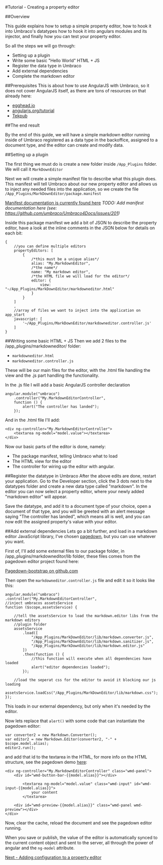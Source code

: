 #Tutorial - Creating a property editor

##Overview

This guide explains how to setup a simple property editor, how to hook it into Umbraco's datatypes
how to hook it into angulars modules and its injector, and finally how you can test your property editor.

So all the steps we will go through:

- Setting up a plugin
- Write some basic "Hello World" HTML + JS
- Register the data type in Umbraco
- Add external dependencies
- Complete the markdown editor

##Prerequisites
This is about how to use AngularJS with Umbraco, so it does not cover AngularJS itself, as there are tons of resources on that already here:

- [egghead.io](http://www.egghead.io/)
- [angularjs.org/tutorial](http://docs.angularjs.org/tutorial)
- [Tekpub](http://tekpub.com/products/angular)

##The end result

By the end of this guide, we will have a simple markdown editor running inside of Umbraco
registered as a data type in the backoffice, assigned to a document type, and the editor can
create and modify data.

##Setting up a plugin

The first thing we must do is create a new folder inside `/App_Plugins` folder. We will call it
`MarkDownEditor`



Next we will create a simple manifest file to describe what this plugin does. This manifest will tell Umbraco about our new property editor and allows us to inject any needed files into the application, so we create the file `/App_Plugins/MarkDownEditor/package.manifest`

[Manifest documentation is currently found here](http://umbraco.github.io/Belle/#/tutorials/manifest)
_TODO: Add manifest documentation here (see: https://github.com/umbraco/Umbraco4Docs/issues/201)_


Inside this package manifest we add a bit of JSON to describe the property editor, have a look at the inline comments in the JSON below for details on each bit:

	{
		//you can define multiple editors
		propertyEditors: [
			{
				/*this must be a unique alias*/
				alias: "My.MarkdownEditor",
				/*the name*/
				name: "My markdown editor",
				/*the HTML file we will load for the editor*/
				editor: {
					view: "~/App_Plugins/MarkDownEditor/markdowneditor.html"
				}
			}
		]
		,
		//array of files we want to inject into the application on app_start
		javascript: [
		    '~/App_Plugins/MarkDownEditor/markdowneditor.controller.js'
		]
	}


##Writing some basic HTML + JS
Then we add 2 files to the /app_plugins/markdowneditor/ folder:
- `markdowneditor.html`
- `markdowneditor.controller.js`

These will be our main files for the editor, with the .html file handling the view and the .js
part handling the functionality.

In the .js file I will add a basic AngularJS controller declaration

	angular.module("umbraco")
		.controller("My.MarkdownEditorController",
		function () {
			alert("The controller has landed");
		});

And in the .html file I'll add:

	<div ng-controller="My.MarkdownEditorController">
		<textarea ng-model="model.value"></textarea>
	</div>

Now our basic parts of the editor is done, namely: 

- The package manifest, telling Umbraco what to load
- The HTML view for the editor
- The controller for wiring up the editor with angular.

##Register the datatype in Umbraco
After the above edits are done, restart your application. Go to the Developer section, click the 3 dots next to the datatypes folder and create a new data type called "markdown". In the editor you can now select a property editor, where your newly added "markdown editor" will appear.

Save the datatype, and add it to a document type of your choice, open a document of that type, and you will be greeted with an alert message saying "The controller has landed", which means all is well, and you can now edit the assigned property's value with your editor.


##Add external dependencies
Lets go a bit further, and load in a markdown editor JavaScript library, I've chosen [pagedown][PagedownBootstrap], but you can use whatever you want.

First of, I'll add some external files to our package folder, in /app_plugins/markdowneditor/lib folder, these files comes from the pagedown editor project found here:

[Pagedown-bootstrap on github.com][PagedownBootstrap]

[PagedownBootstrap]: https://github.com/samwillis/pagedown-bootstrap

Then open the `markdowneditor.controller.js` file and edit it so it looks like this:

	angular.module("umbraco")
	.controller("My.MarkdownEditorController",
	//inject umbracos assetsService
	function ($scope,assetsService) {

	    //tell the assetsService to load the markdown.editor libs from the markdown editors
	    //plugin folder
	    assetsService
			.load([
				"/App_Plugins/MarkDownEditor/lib/markdown.converter.js",
	            "/App_Plugins/MarkDownEditor/lib/markdown.sanitizer.js",
	            "/App_Plugins/MarkDownEditor/lib/markdown.editor.js"
	        ])
			.then(function () {
			    //this function will execute when all dependencies have loaded
			    alert("editor dependencies loaded");
			});

	    //load the seperat css for the editor to avoid it blocking our js loading
	    assetsService.loadCss("/App_Plugins/MarkDownEditor/lib/markdown.css");
	});

This loads in our external dependency, but only when it's needed by the editor.

Now lets replace that `alert()` with some code that can instantiate the pagedown editor:

	var converter2 = new Markdown.Converter();
    var editor2 = new Markdown.Editor(converter2, "-" + $scope.model.alias);
    editor2.run();

and add that id to the textarea in the HTML, for more info on the HTML structure, see the pagedown demo [here](https://github.com/samwillis/pagedown-bootstrap/blob/master/demo/browser/demo.html):

	<div ng-controller="My.MarkdownEditorController" class="wmd-panel">
		<div id="wmd-button-bar-{{model.alias}}"></div>

			<textarea ng-model="model.value" class="wmd-input" id="wmd-input-{{model.alias}}">
				your content
			</textarea>

		<div id="wmd-preview-{{model.alias}}" class="wmd-panel wmd-preview"></div>
	</div>

Now, clear the cache, reload the document and see the pagedown editor running.

When you save or publish, the value of the editor is automatically synced to the current content object and sent to the server, all through the power of angular and the `ng-model` attribute.

[Next - Adding configuration to a property editor](part-2.md)

